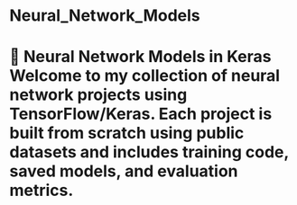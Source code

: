 # Neural_Network_Models
# 🧠 Neural Network Models in Keras  Welcome to my collection of neural network projects using TensorFlow/Keras. Each project is built from scratch using public datasets and includes training code, saved models, and evaluation metrics.
